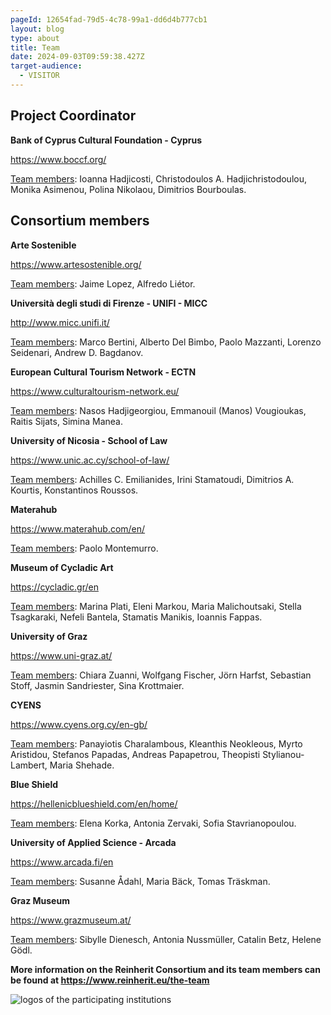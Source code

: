 ```yaml
---
pageId: 12654fad-79d5-4c78-99a1-dd6d4b777cb1
layout: blog
type: about
title: Team
date: 2024-09-03T09:59:38.427Z
target-audience:
  - VISITOR
---
```

## Project Coordinator

**Bank of Cyprus Cultural Foundation - Cyprus**

<a href="https://www.boccf.org/">https://www.boccf.org/</a></p>

<u>Team members</u>: Ioanna Hadjicosti, Christodoulos A. Hadjichristodoulou, Monika Asimenou, Polina Nikolaou, Dimitrios Bourboulas.

<h2>Consortium members</h2>

**Arte Sostenible[](https://www.artesostenible.org/)**

<https://www.artesostenible.org/>

<u>Team members</u>: Jaime Lopez, Alfredo Liétor.

**Università degli studi di Firenze - UNIFI - MICC**

<http://www.micc.unifi.it/>

<u>Team members</u>: Marco Bertini, Alberto Del Bimbo, Paolo Mazzanti, Lorenzo Seidenari, Andrew D. Bagdanov.

**European Cultural Tourism Network - ECTN**

<https://www.culturaltourism-network.eu/>

<u>Team members</u>: Nasos Hadjigeorgiou, Emmanouil (Manos) Vougioukas, Raitis Sijats, Simina Manea.

**University of Nicosia - School of Law**

<https://www.unic.ac.cy/school-of-law/>

[](https://www.unic.ac.cy/school-of-law/)<u>Team members</u>: Achilles C. Emilianides, Irini Stamatoudi, Dimitrios A. Kourtis, Konstantinos Roussos.

**Materahub**

<https://www.materahub.com/en/>

[](https://www.materahub.com/en/)<u>Team members</u>: Paolo Montemurro.

**Museum of Cycladic Art**

<https://cycladic.gr/en>

[](https://cycladic.gr/en)<u>Team members</u>: Marina Plati, Eleni Markou, Maria Malichoutsaki, Stella Tsagkaraki, Nefeli Bantela, Stamatis Manikis, Ioannis Fappas.

**University of Graz**

<https://www.uni-graz.at/>

[](https://www.uni-graz.at/)<u>Team members</u>: Chiara Zuanni, Wolfgang Fischer, Jörn Harfst, Sebastian Stoff, Jasmin Sandriester, Sina Krottmaier.

**CYENS**

<https://www.cyens.org.cy/en-gb/>

[](https://www.cyens.org.cy/en-gb/)<u>Team members</u>: Panayiotis Charalambous, Kleanthis Neokleous, Myrto Aristidou, Stefanos Papadas, Andreas Papapetrou, Theopisti Stylianou-Lambert, Maria Shehade.

**Blue Shield**

<https://hellenicblueshield.com/en/home/>

[](https://hellenicblueshield.com/en/home/)<u>Team members</u>: Elena Korka, Antonia Zervaki, Sofia Stavrianopoulou.

**University of Applied Science - Arcada**

<https://www.arcada.fi/en>

[](https://www.arcada.fi/en)<u>Team members</u>: Susanne Ådahl, Maria Bäck, Tomas Träskman.

**Graz Museum**

<https://www.grazmuseum.at/>

[](https://www.grazmuseum.at/)<u>Team members</u>: Sibylle Dienesch, Antonia Nussmüller, Catalin Betz, Helene Gödl.

<b>More information on the Reinherit Consortium and its team members can be found at <a href="https://www.reinherit.eu/the-team" target="_blank">https://www.reinherit.eu/the-team</a></b>

![logos of the participating institutions](https://ucarecdn.com/89c8db95-293c-45d5-8fb9-b06e6c3eb56e/ "Logos of the member organisations")